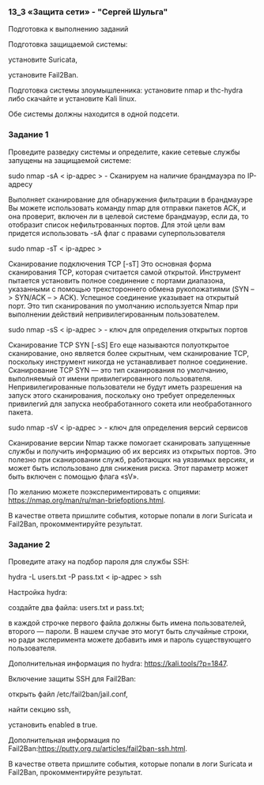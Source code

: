 ### 13_3 «Защита сети» - "Сергей Шульга"

Подготовка к выполнению заданий

Подготовка защищаемой системы:

установите Suricata,

установите Fail2Ban.

Подготовка системы злоумышленника: установите nmap и thc-hydra либо скачайте и установите Kali linux.

Обе системы должны находится в одной подсети.

### Задание 1
Проведите разведку системы и определите, какие сетевые службы запущены на защищаемой системе:

sudo nmap -sA < ip-адрес >  -  Сканируем на наличие брандмауэра по IP-адресу

Выполняет сканирование для обнаружения фильтрации в брандмауэре Вы можете использовать команду nmap для отправки пакетов ACK, и она проверит, включен ли в целевой системе брандмауэр, если да, то отобразит список нефильтрованных портов. Для этой цели вам придется использовать -sA флаг с правами суперпользователя

sudo nmap -sT < ip-адрес > 

Сканирование подключения TCP [-sT]
Это основная форма сканирования TCP, которая считается самой открытой. Инструмент пытается установить полное соединение с портами диапазона, указанными с помощью трехстороннего обмена рукопожатиями (SYN – > SYN/ACK – > ACK). Успешное соединение указывает на открытый порт. Это тип сканирования по умолчанию используется Nmap при выполнении действий непривилегированным пользователем.

sudo nmap -sS < ip-адрес > - ключ для определения открытых портов

Сканирование TCP SYN [-sS]
Его еще называются полуоткрытое сканирование, оно является более скрытным, чем сканирование TCP, поскольку инструмент никогда не устанавливает полное соединение. Сканирование TCP SYN — это тип сканирования по умолчанию, выполняемый от имени привилегированного пользователя. Непривилегированные пользователи не будут иметь разрешения на запуск этого сканирования, поскольку оно требует определенных привилегий для запуска необработанного сокета или необработанного пакета.

sudo nmap -sV < ip-адрес > - ключ для определения версий сервисов

Сканирование версии
Nmap также помогает сканировать запущенные службы и получить информацию об их версиях из открытых портов. Это полезно при сканировании служб, работающих на уязвимых версиях, и может быть использовано для снижения риска. Этот параметр может быть включен с помощью флага «sV».

По желанию можете поэкспериментировать с опциями: https://nmap.org/man/ru/man-briefoptions.html.

В качестве ответа пришлите события, которые попали в логи Suricata и Fail2Ban, прокомментируйте результат.

### Задание 2
Проведите атаку на подбор пароля для службы SSH:

hydra -L users.txt -P pass.txt < ip-адрес > ssh

Настройка hydra:

создайте два файла: users.txt и pass.txt;

в каждой строчке первого файла должны быть имена пользователей, второго — пароли. В нашем случае это могут быть случайные строки, но ради эксперимента можете добавить имя и пароль существующего пользователя.

Дополнительная информация по hydra: https://kali.tools/?p=1847.

Включение защиты SSH для Fail2Ban:

открыть файл /etc/fail2ban/jail.conf,

найти секцию ssh,

установить enabled в true.

Дополнительная информация по Fail2Ban:https://putty.org.ru/articles/fail2ban-ssh.html.

В качестве ответа пришлите события, которые попали в логи Suricata и Fail2Ban, прокомментируйте результат.
